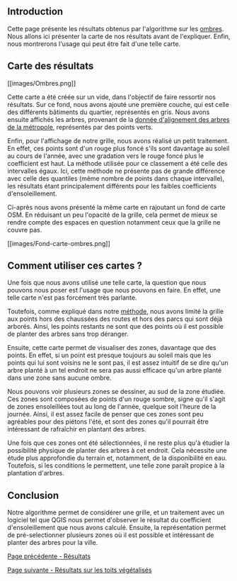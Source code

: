 ## Introduction
Cette page présente les résultats obtenus par l'algorithme sur les [ombres](VegetaLyon_Donnees-d-ombre). Nous allons ici présenter la carte de nos résultats avant de l'expliquer. Enfin, nous montrerons l'usage qui peut être fait d'une telle carte.

## Carte des résultats
[[images/Ombres.png]]

Cette carte a été créée sur un vide, dans l'objectif de faire ressortir nos résultats. Sur ce fond, nous avons ajouté une première couche, qui est celle des différents bâtiments du quartier, représentés en gris. Nous avons ensuite affichés les arbres, provenant de la [donnée d'alignement des arbres de la métropole](https://data.grandlyon.com/jeux-de-donnees/arbres-alignement-metropole-lyon/donnees), représentés par des points verts.

Enfin, pour l'affichage de notre grille, nous avons réalisé un petit traitement. En effet, ces points sont d'un rouge plus foncé s'ils sont davantage au soleil au cours de l'année, avec une gradation vers le rouge foncé plus le coefficient est haut. La méthode utilisée pour ce classement a été celle des intervalles égaux. Ici, cette méthode ne présente pas de grande différence avec celle des quantiles (même nombre de points dans chaque intervalle), les résultats étant principalement différents pour les faibles coefficients d'ensoleillement.

Ci-après nous avons présenté la même carte en rajoutant un fond de carte OSM. En réduisant un peu l'opacité de la grille, cela permet de mieux se rendre compte des espaces en question notamment ceux que la grille ne couvre pas.

[[images/Fond-carte-ombres.png]]

## Comment utiliser ces cartes ?
Une fois que nous avons utilisé une telle carte, la question que nous pouvons nous poser est l'usage que nous pouvons en faire. En effet, une telle carte n'est pas forcément très parlante.

Toutefois, comme expliqué dans notre [méthode](VegetaLyon_Donnees-d-ombre), nous avons limité la grille aux points hors des chaussées des routes et hors des parcs qui sont déjà arborés. Ainsi, les points restants ne sont que des points où il est possible de planter des arbres sans trop déranger.

Ensuite, cette carte permet de visualiser des zones, davantage que des points. En effet, si un point est presque toujours au soleil mais que les points qui lui sont voisins ne le sont pas, il est assez intuitif de se dire qu'un arbre planté à un tel endroit ne sera pas aussi efficace qu'un arbre planté dans une zone sans aucune ombre.

Nous pouvons voir plusieurs zones se dessiner, au sud de la zone étudiée. Ces zones sont composées de points d'un rouge sombre, signe qu'il s'agit de zones ensoleillées tout au long de l'année, quelque soit l'heure de la journée. Ainsi, il est assez facile de penser que ces zones sont peu agréables pour des piétons l'été, et sont des zones qu'il pourrait être intéressant de rafraîchir en plantant des arbres.

Une fois que ces zones ont été sélectionnées, il ne reste plus qu'à étudier la possibilité physique de planter des arbres à cet endroit. Cela nécessite une étude plus approfondie du terrain et, notamment, de la disponibilité en eau. Toutefois, si les conditions le permettent, une telle zone paraît propice à la plantation d'arbres.

## Conclusion
Notre algorithme permet de considérer une grille, et un traitement avec un logiciel tel que QGIS nous permet d'observer le résultat du coefficient d'ensoleillement que nous avons calculé. Ensuite, la représentation permet de pré-selectionner plusieurs zones où il est possible et intéressant de planter des arbres pour la ville.

[Page précédente - Résultats](VegetaLyon_Resultats)

[Page suivante - Résultats sur les toits végétalisés](VegetaLyon_Resultats-Toits)